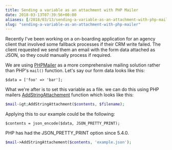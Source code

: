 ```yaml
---
title: Sending a variable as an attachment with PHP Mailer
date: 2018-03-13T07:39:56+00:00
aliases: [/2018/03/13/sending-a-variable-as-an-attachment-with-php-mailer/]
slug: "sending-a-variable-as-an-attachment-with-php-mailer"
---
```


Recently I've been working on a on-boarding application for an agency client that involved some fallback processes if their CRM write failed. The client requested we send them an email with the form data attached as JSON, so they could manually process if required.

We are using [PHPMailer][1] as a more comprehensive mailing solution rather than PHP's `mail()` function. Let's say our form data looks like this:

```php?linenos=inline
$data = ['foo' => 'bar'];
```

What we're after is to set this variable as a file. we can do this using PHP mailers [AddStringAttachement](https://github.com/PHPMailer/PHPMailer/wiki/Tutorial#string-attachments) function which looks like this:

```php
$mail-&gt;AddStringAttachment($contents, $filename);
```

Applying this to our example could be the following:

```php?noclasses=1
$contents = json_encode($data, JSON_PRETTY_PRINT);
```

PHP has had the JSON_PRETTY_PRINT option since 5.4.0.

```php
$mail->AddStringAttachement($contents, 'example.json');
```

[1]: https://github.com/PHPMailer/PHPMailer
